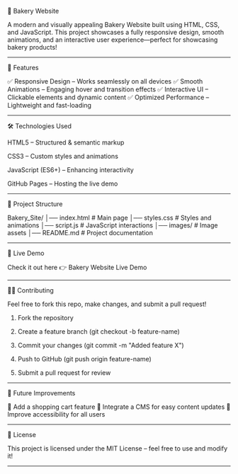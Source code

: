🍞 Bakery Website

A modern and visually appealing Bakery Website built using HTML, CSS, and JavaScript. This project showcases a fully responsive design, smooth animations, and an interactive user experience—perfect for showcasing bakery products!


---

🚀 Features

✅ Responsive Design – Works seamlessly on all devices
✅ Smooth Animations – Engaging hover and transition effects
✅ Interactive UI – Clickable elements and dynamic content
✅ Optimized Performance – Lightweight and fast-loading


---

🛠️ Technologies Used

HTML5 – Structured & semantic markup

CSS3 – Custom styles and animations

JavaScript (ES6+) – Enhancing interactivity

GitHub Pages – Hosting the live demo



---

📂 Project Structure

Bakery_Site/
│── index.html        # Main page
│── styles.css        # Styles and animations
│── script.js         # JavaScript interactions
│── images/           # Image assets
│── README.md         # Project documentation


---

🚀 Live Demo

Check it out here 👉 Bakery Website Live Demo


---

👨‍💻 Contributing

Feel free to fork this repo, make changes, and submit a pull request!

1. Fork the repository


2. Create a feature branch (git checkout -b feature-name)


3. Commit your changes (git commit -m "Added feature X")


4. Push to GitHub (git push origin feature-name)


5. Submit a pull request for review




---

🔮 Future Improvements

📌 Add a shopping cart feature
📌 Integrate a CMS for easy content updates
📌 Improve accessibility for all users


---

📜 License

This project is licensed under the MIT License – feel free to use and modify it!


---
